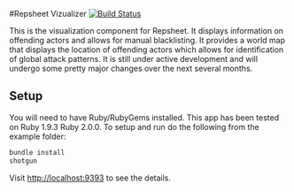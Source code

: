 #Repsheet Vizualizer [![Build Status](https://secure.travis-ci.org/repsheet/visualizer.png)](http://travis-ci.org/repsheet/visualizer?branch=master)

This is the visualization component for Repsheet. It displays information on offending actors and allows for manual blacklisting. It provides a world map that displays the location of offending actors which allows for identification of global attack patterns. It is still under active development and will undergo some pretty major changes over the next several months.

## Setup

You will need to have Ruby/RubyGems installed. This app has been tested on Ruby 1.9.3 Ruby 2.0.0. To setup and run do the following from the example folder:

``` sh
bundle install
shotgun
```

Visit [http://localhost:9393](http://localhost:9393) to see the details.
